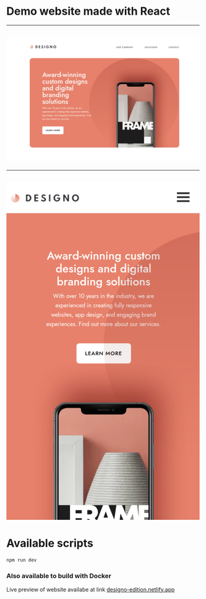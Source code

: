 # Demo website made with React

---
![plot](./src/assets/readme/Screenshot%20from%202023-07-25%2023-25-50.png)
---
---
![plot](./src/assets/readme/Screenshot%20from%202023-07-25%2023-26-25.png)
---
# Available scripts
```bash
npm run dev
```
### Also available to build with Docker

Live preview of website availabe at link
<a href="https://designo-edition.netlify.app/">designo-edition.netlify.app</a>
